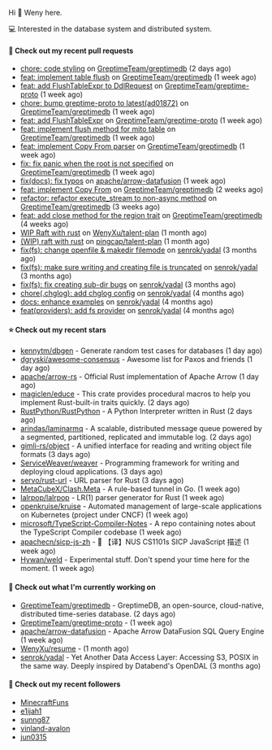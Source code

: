 Hi 👋 Weny here.

💻 Interested in the database system and distributed system.

#### 🔨 Check out my recent pull requests

- [chore: code styling](https://github.com/GreptimeTeam/greptimedb/pull/1137) on [GreptimeTeam/greptimedb](https://github.com/GreptimeTeam/greptimedb) (2 days ago)
- [feat: implement table flush](https://github.com/GreptimeTeam/greptimedb/pull/1121) on [GreptimeTeam/greptimedb](https://github.com/GreptimeTeam/greptimedb) (1 week ago)
- [feat: add FlushTableExpr to DdlRequest](https://github.com/GreptimeTeam/greptime-proto/pull/12) on [GreptimeTeam/greptime-proto](https://github.com/GreptimeTeam/greptime-proto) (1 week ago)
- [chore: bump greptime-proto to latest(ad01872)](https://github.com/GreptimeTeam/greptimedb/pull/1102) on [GreptimeTeam/greptimedb](https://github.com/GreptimeTeam/greptimedb) (1 week ago)
- [feat: add FlushTableExpr](https://github.com/GreptimeTeam/greptime-proto/pull/11) on [GreptimeTeam/greptime-proto](https://github.com/GreptimeTeam/greptime-proto) (1 week ago)
- [feat: implement flush method for mito table](https://github.com/GreptimeTeam/greptimedb/pull/1094) on [GreptimeTeam/greptimedb](https://github.com/GreptimeTeam/greptimedb) (1 week ago)
- [feat: implement Copy From parser](https://github.com/GreptimeTeam/greptimedb/pull/1092) on [GreptimeTeam/greptimedb](https://github.com/GreptimeTeam/greptimedb) (1 week ago)
- [fix: fix panic when the root is not specified](https://github.com/GreptimeTeam/greptimedb/pull/1089) on [GreptimeTeam/greptimedb](https://github.com/GreptimeTeam/greptimedb) (1 week ago)
- [fix(docs): fix typos](https://github.com/apache/arrow-datafusion/pull/5403) on [apache/arrow-datafusion](https://github.com/apache/arrow-datafusion) (1 week ago)
- [feat: implement Copy From](https://github.com/GreptimeTeam/greptimedb/pull/1064) on [GreptimeTeam/greptimedb](https://github.com/GreptimeTeam/greptimedb) (2 weeks ago)
- [refactor: refactor execute_stream to non-async method](https://github.com/GreptimeTeam/greptimedb/pull/980) on [GreptimeTeam/greptimedb](https://github.com/GreptimeTeam/greptimedb) (3 weeks ago)
- [feat: add close method for the region trait](https://github.com/GreptimeTeam/greptimedb/pull/970) on [GreptimeTeam/greptimedb](https://github.com/GreptimeTeam/greptimedb) (4 weeks ago)
- [WIP Raft with rust](https://github.com/WenyXu/talent-plan/pull/1) on [WenyXu/talent-plan](https://github.com/WenyXu/talent-plan) (1 month ago)
- [(WIP) raft with rust](https://github.com/pingcap/talent-plan/pull/456) on [pingcap/talent-plan](https://github.com/pingcap/talent-plan) (1 month ago)
- [fix(fs): change openfile &amp; makedir filemode](https://github.com/senrok/yadal/pull/7) on [senrok/yadal](https://github.com/senrok/yadal) (3 months ago)
- [fix(fs): make sure writing and creating file is truncated](https://github.com/senrok/yadal/pull/6) on [senrok/yadal](https://github.com/senrok/yadal) (3 months ago)
- [fix(fs): fix creating sub-dir bugs](https://github.com/senrok/yadal/pull/5) on [senrok/yadal](https://github.com/senrok/yadal) (3 months ago)
- [chore(.chglog): add chglog config](https://github.com/senrok/yadal/pull/4) on [senrok/yadal](https://github.com/senrok/yadal) (4 months ago)
- [docs: enhance examples](https://github.com/senrok/yadal/pull/3) on [senrok/yadal](https://github.com/senrok/yadal) (4 months ago)
- [feat(providers): add fs provider](https://github.com/senrok/yadal/pull/1) on [senrok/yadal](https://github.com/senrok/yadal) (4 months ago)

#### ⭐ Check out my recent stars

- [kennytm/dbgen](https://github.com/kennytm/dbgen) - Generate random test cases for databases (1 day ago)
- [dgryski/awesome-consensus](https://github.com/dgryski/awesome-consensus) - Awesome list for Paxos and friends (1 day ago)
- [apache/arrow-rs](https://github.com/apache/arrow-rs) - Official Rust implementation of Apache Arrow (1 day ago)
- [magiclen/educe](https://github.com/magiclen/educe) - This crate provides procedural macros to help you implement Rust-built-in traits quickly. (2 days ago)
- [RustPython/RustPython](https://github.com/RustPython/RustPython) - A Python Interpreter written in Rust (2 days ago)
- [arindas/laminarmq](https://github.com/arindas/laminarmq) - A scalable, distributed message queue powered by a segmented, partitioned, replicated and immutable log. (2 days ago)
- [gimli-rs/object](https://github.com/gimli-rs/object) - A unified interface for reading and writing object file formats (3 days ago)
- [ServiceWeaver/weaver](https://github.com/ServiceWeaver/weaver) - Programming framework for writing and deploying cloud applications. (3 days ago)
- [servo/rust-url](https://github.com/servo/rust-url) - URL parser for Rust (3 days ago)
- [MetaCubeX/Clash.Meta](https://github.com/MetaCubeX/Clash.Meta) - A rule-based tunnel in Go. (1 week ago)
- [lalrpop/lalrpop](https://github.com/lalrpop/lalrpop) - LR(1) parser generator for Rust (1 week ago)
- [openkruise/kruise](https://github.com/openkruise/kruise) - Automated management of large-scale applications on Kubernetes (project under CNCF) (1 week ago)
- [microsoft/TypeScript-Compiler-Notes](https://github.com/microsoft/TypeScript-Compiler-Notes) - A repo containing notes about the TypeScript Compiler codebase (1 week ago)
- [apachecn/sicp-js-zh](https://github.com/apachecn/sicp-js-zh) - :book: 【译】NUS CS1101s SICP JavaScript 描述 (1 week ago)
- [Hywan/weld](https://github.com/Hywan/weld) - Experimental stuff. Don&#39;t spend your time here for the moment. (1 week ago)

#### 👷 Check out what I'm currently working on

- [GreptimeTeam/greptimedb](https://github.com/GreptimeTeam/greptimedb) - GreptimeDB, an open-source, cloud-native, distributed time-series database. (2 days ago)
- [GreptimeTeam/greptime-proto](https://github.com/GreptimeTeam/greptime-proto) -  (1 week ago)
- [apache/arrow-datafusion](https://github.com/apache/arrow-datafusion) - Apache Arrow DataFusion SQL Query Engine (1 week ago)
- [WenyXu/resume](https://github.com/WenyXu/resume) -  (1 month ago)
- [senrok/yadal](https://github.com/senrok/yadal) - Yet Another Data Access Layer: Accessing S3, POSIX in the same way. Deeply inspired by Databend&#39;s OpenDAL (3 months ago)

#### 👯 Check out my recent followers

- [MinecraftFuns](https://github.com/MinecraftFuns)
- [e1ijah1](https://github.com/e1ijah1)
- [sunng87](https://github.com/sunng87)
- [vinland-avalon](https://github.com/vinland-avalon)
- [jun0315](https://github.com/jun0315)


